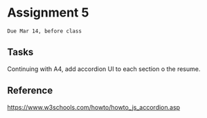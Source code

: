 # Assignment 5
`Due Mar 14, before class`


## Tasks

Continuing with A4, add accordion UI to each section o the resume.

## Reference

https://www.w3schools.com/howto/howto_js_accordion.asp

